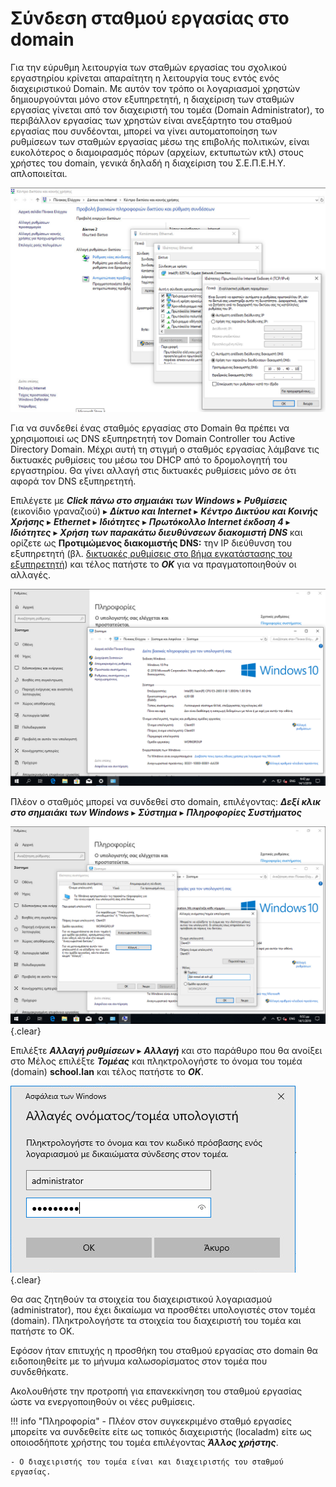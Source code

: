 # Σύνδεση σταθμού εργασίας στο domain

Για την εύρυθμη λειτουργία των σταθμών εργασίας του σχολικού εργαστηρίου
κρίνεται απαραίτητη η λειτουργία τους εντός ενός διαχειριστικού Domain. Με
αυτόν τον τρόπο οι λογαριασμοί χρηστών δημιουργούνται μόνο στον εξυπηρετητή, η
διαχείριση των σταθμών εργασίας γίνεται από τον διαχειριστή του τομέα (Domain
Administrator), το περιβάλλον εργασίας των χρηστών είναι ανεξάρτητο του σταθμού
εργασίας που συνδέονται, μπορεί να γίνει αυτοματοποίηση των ρυθμίσεων των
σταθμών εργασίας μέσω της επιβολής πολιτικών, είναι ευκολότερος ο διαμοιρασμός
πόρων (αρχείων, εκτυπωτών κτλ) στους χρήστες του domain, γενικά δηλαδή η διαχείριση του Σ.Ε.Π.Ε.Η.Υ. απλοποιείται.

[![](01-change-dns-settings.png)](01-change-dns-settings.png)

Για να συνδεθεί ένας σταθμός εργασίας στο Domain θα πρέπει να χρησιμοποιεί ως DNS εξυπηρετητή τον Domain Controller του Active Directory Domain. Μέχρι αυτή τη στιγμή ο σταθμός εργασίας λάμβανε τις δικτυακές ρυθμίσεις του μέσω του DHCP από το δρομολογητή του εργαστηρίου. Θα γίνει αλλαγή στις δικτυακές ρυθμίσεις μόνο σε ότι αφορά τον DNS εξυπηρετητή.

Επιλέγετε με ***Click πάνω στο σημαιάκι των Windows*** ▸ ***Ρυθμίσεις*** (εικονίδιο γραναζιού) ▸ ***Δίκτυο και Internet*** ▸ ***Κέντρο Δικτύου και Κοινής Χρήσης*** ▸ ***Ethernet*** ▸ ***Ιδιότητες*** ▸ ***Πρωτόκολλο Internet έκδοση 4*** ▸ ***Ιδιότητες*** ▸ ***Χρήση των παρακάτω διευθύνσεων διακομιστή DNS*** και ορίζετε ως **Προτιμώμενος διακομιστής DNS:** την IP διεύθυνση του εξυπηρετητή (βλ. [δικτυακές ρυθμίσεις στο βήμα εγκατάστασης του εξυπηρετητή](../server-installation/#server-ip-dns-settings)) και τέλος πατήστε το ***OK*** για να πραγματοποιηθούν οι αλλαγές.

[![](02-system-properties.png)](02-system-properties.png)

Πλέον ο σταθμός μπορεί να συνδεθεί στο domain, επιλέγοντας: ***Δεξί κλικ στο σημαιάκι των Windows*** ▸ ***Σύστημα*** ▸ ***Πληροφορίες Συστήματος***

[![](03-join-domain.png)](03-join-domain.png)
{.clear}

Επιλέξτε ***Αλλαγή ρυθμίσεων*** ▸ ***Αλλαγή*** και στο παράθυρο που θα ανοίξει στο Μέλος επιλέξτε ***Τομέας*** και πληκτρολογήστε το όνομα του τομέα (domain) **school.lan** και τέλος πατήστε το ***OK***.

[![](04-admin-credentials.png)](04-admin-credentials.png)
{.clear}

Θα σας ζητηθούν τα στοιχεία του διαχειριστικού λογαριασμού (administrator), που έχει δικαίωμα να προσθέτει υπολογιστές στον τομέα (domain). Πληκτρολογήστε τα στοιχεία του διαχειριστή του τομέα και πατήστε το OK.

Εφόσον ήταν επιτυχής η προσθήκη του σταθμού εργασίας στο domain θα ειδοποιηθείτε με το μήνυμα καλωσορίσματος στον τομέα που συνδεθήκατε.

Ακολουθήστε την προτροπή για επανεκκίνηση του σταθμού εργασίας ώστε να ενεργοποιηθούν οι νέες ρυθμίσεις.

!!! info "Πληροφορία"
    - Πλέον στον συγκεκριμένο σταθμό εργασίες μπορείτε να συνδεθείτε είτε ως τοπικός διαχειριστής (localadm) είτε ως οποιοσδήποτε χρήστης του τομέα επιλέγοντας ***Άλλος χρήστης***.

    - Ο διαχειριστής του τομέα είναι και διαχειριστής του σταθμού εργασίας.
